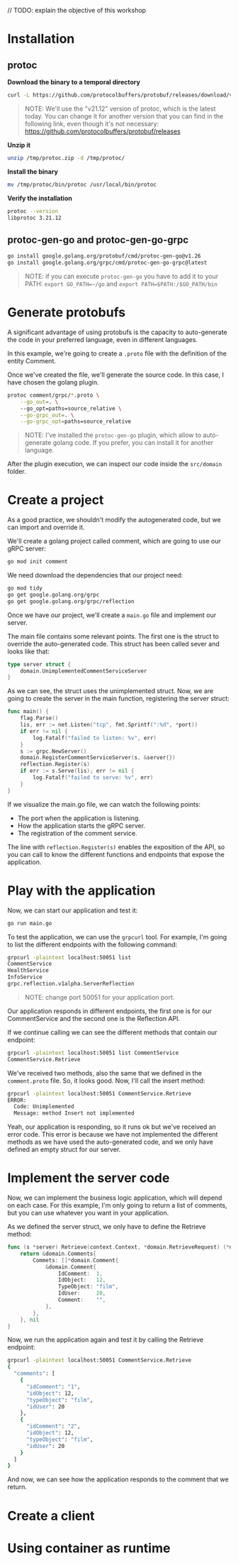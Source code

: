 // TODO: explain the objective of this workshop

# Installation

## protoc

**Download the binary to a temporal directory**

```bash
curl -L https://github.com/protocolbuffers/protobuf/releases/download/v21.12/protoc-21.12-linux-x86_64.zip -o /tmp/protoc.zip
```

> NOTE: We'll use the "v21.12" version of protoc, which is the latest today. You can change it for another version that you can find in the following link, even though it's not necessary: https://github.com/protocolbuffers/protobuf/releases

**Unzip it**
```bash
unzip /tmp/protoc.zip -d /tmp/protoc/
```

**Install the binary**

```bash
mv /tmp/protoc/bin/protoc /usr/local/bin/protoc
```

**Verify the installation**

```bash
protoc --version
libprotoc 3.21.12
```

## protoc-gen-go and protoc-gen-go-grpc

```zsh
go install google.golang.org/protobuf/cmd/protoc-gen-go@v1.26
go install google.golang.org/grpc/cmd/protoc-gen-go-grpc@latest
```

> NOTE: if you can execute ```protoc-gen-go``` you have to add it to your PATH: ```export GO_PATH=~/go``` and ```export PATH=$PATH:/$GO_PATH/bin```

# Generate protobufs

A significant advantage of using protobufs is the capacity to auto-generate the code in your preferred language, even in different languages. 

In this example, we're going to create a ```.proto``` file with the definition of the entity Comment. 

Once we've created the file, we'll generate the source code. In this case, I have chosen the golang plugin.

```zsh
protoc comment/grpc/*.proto \
    --go_out=. \                
    --go_opt=paths=source_relative \
    --go-grpc_out=. \
    --go-grpc_opt=paths=source_relative
```

> NOTE: I've installed the ```protoc-gen-go``` plugin, which allow to auto-generate golang code. If you prefer, you can install it for another language.

After the plugin execution, we can inspect our code inside the ```src/domain``` folder.

# Create a project

As a good practice, we shouldn't modify the autogenerated code, but we can import and override it.

We'll create a golang project called comment, which are going to use our gRPC server:

```bash
go mod init comment
```

We need download the dependencies that our project need:

```bash
go mod tidy
go get google.golang.org/grpc
go get google.golang.org/grpc/reflection
```

Once we have our project, we'll create a ```main.go``` file and implement our server. 

The main file contains some relevant points. The first one is the struct to override the auto-generated code. This struct has been called sever and looks like that: 

```go
type server struct {
    domain.UnimplementedCommentServiceServer
}
```

As we can see, the struct uses the unimplemented struct. Now, we are going to create the server in the main function, registering the server struct:

```go
func main() {
    flag.Parse()
    lis, err := net.Listen("tcp", fmt.Sprintf(":%d", *port))
    if err != nil {
        log.Fatalf("failed to listen: %v", err)
    }
    s := grpc.NewServer()
    domain.RegisterCommentServiceServer(s, &server{})
    reflection.Register(s)
    if err := s.Serve(lis); err != nil {
        log.Fatalf("failed to serve: %v", err)
    }
}
```

If we visualize the main.go file, we can watch the following points:
* The port when the application is listening.
* How the application starts the gRPC server.
* The registration of the comment service. 

The line with ```reflection.Register(s)``` enables the exposition of the API, so you can call to know the different functions and endpoints that expose the application.

# Play with the application

Now, we can start our application and test it:

```bash
go run main.go
```

To test the application, we can use the ```grpcurl``` tool. For example, I'm going to list the different endpoints with the following command:

```bash
grpcurl -plaintext localhost:50051 list
CommentService
HealthService
InfoService
grpc.reflection.v1alpha.ServerReflection
```

> NOTE: change port 50051 for your application port. 

Our application responds in different endpoints, the first one is for our CommentService and the second one is the Reflection API.

If we continue calling we can see the different methods that contain our endpoint:

```bash
grpcurl -plaintext localhost:50051 list CommentService  
CommentService.Retrieve
```

We've received two methods, also the same that we defined in the ```comment.proto``` file. So, it looks good. Now, I'll call the insert method:

```bash
grpcurl -plaintext localhost:50051 CommentService.Retrieve 
ERROR:
  Code: Unimplemented
  Message: method Insert not implemented
```

Yeah, our application is responding, so it runs ok but we've received an error code. This error is because we have not implemented the different methods as we have used the auto-generated code, and we only have defined an empty struct for our server.

# Implement the server code
Now, we can implement the business logic application, which will depend on each case. For this example, I'm only going to return a list of comments, but you can use whatever you want in your application.

As we defined the server struct, we only have to define the Retrieve method:

```go
func (s *server) Retrieve(context.Context, *domain.RetrieveRequest) (*domain.Comments, error) {
    return &domain.Comments{
        Commets: []*domain.Comment{
            &domain.Comment{
                IdComment:  1,
                IdObject:   12,
                TypeObject: "film",
                IdUser:     20,
                Comment:    "",
            },
        },
    }, nil
}
```

Now, we run the application again and test it by calling the Retrieve endpoint:

```bash
grpcurl -plaintext localhost:50051 CommentService.Retrieve
{
  "comments": [
    {
      "idComment": "1",
      "idObject": 12,
      "typeObject": "film",
      "idUser": 20
    },
    {
      "idComment": "2",
      "idObject": 12,
      "typeObject": "film",
      "idUser": 20
    }
  ]
}
```

And now, we can see how the application responds to the comment that we return.

# Create a client

# Using container as runtime